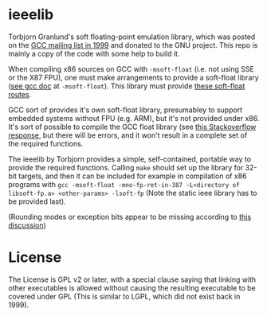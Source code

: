 # ieeelib
Torbjorn Granlund's soft floating-point emulation library, which was posted on the [GCC mailing list in 1999](https://gcc.gnu.org/ml/gcc/1999-07n/msg00553.html) and donated to the GNU project. This repo is mainly a copy of the code with some help to build it.

When compiling x86 sources on GCC with `-msoft-float` (i.e. not using SSE or the X87 FPU), one must make arrangements to provide a soft-float library ([see gcc doc](https://gcc.gnu.org/onlinedocs/gcc/x86-Options.html) at `-msoft-float`). This library must provide [these soft-float routes](https://gcc.gnu.org/onlinedocs/gcc-4.0.4/gccint/Soft-float-library-routines.html).

GCC sort of provides it's own soft-float library, presumabley to support embedded systems without FPU (e.g. ARM), but it's not provided under x86. It's sort of possible to compile the GCC float library (see [this Stackoverflow response](https://stackoverflow.com/questions/1018638/using-software-floating-point-on-x86-linux/8227605#8227605), but there will be errors, and it won't result in a complete set of the required functions.

The ieeelib by Torbjorn provides a simple, self-contained, portable way to provide the required functions. Calling `make` should set up the library for 32-bit targets, and then it can be included for example in compilation of x86 programs with `gcc -msoft-float -mno-fp-ret-in-387 -L<directory of libsoft-fp.a> <other-params> -lsoft-fp` (Note the static ieee library has to be provided last).

(Rounding modes or exception bits appear to be missing according to [this discussion](http://gcc.1065356.n8.nabble.com/Torbjorn-s-ieeelib-c-td667693.html))

# License

The License is GPL v2 or later, with a special clause saying that linking with other executables is allowed without causing the resulting executable to be covered under GPL (This is similar to LGPL, which did not exist back in 1999).

